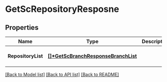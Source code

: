 # GetScRepositoryResposne

## Properties
Name | Type | Description | Notes
------------ | ------------- | ------------- | -------------
**RepositoryList** | **[[]\*GetScBranchResponseBranchList](GetScBranchResponseBranchList.md)** |  | [optional] [default to null]

[[Back to Model list]](../README.md#documentation-for-models) [[Back to API list]](../README.md#documentation-for-api-endpoints) [[Back to README]](../README.md)


